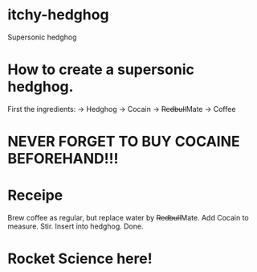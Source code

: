 # itchy-hedghog
Supersonic hedghog

# How to create a supersonic hedghog. 
First the ingredients:
-> Hedghog
-> Cocain
-> ~~Redbull~~Mate
-> Coffee

# NEVER FORGET TO BUY COCAINE BEFOREHAND!!!

# Receipe
Brew coffee as regular, but replace water by ~~Redbull~~Mate. Add Cocain to measure. Stir. Insert into hedghog. Done.

# Rocket Science here!
